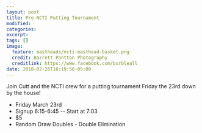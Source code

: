 ```yaml
---
layout: post
title: Pre-NCTI Putting Tournament
modified:
categories: 
excerpt:
tags: []
image:
  feature: mastheads/ncti-masthead-basket.png
  credit: Barrett Pantton Photography
  creditlink: https://www.facebook.com/burbleall
date: 2018-02-26T16:19:56-05:00
---
```


Join Cutt and the NCTI crew for a putting tournament Friday the 23rd down by the house!

* Friday March 23rd
* Signup 6:15-6:45 -- Start at 7:03
* $5
* Random Draw Doubles - Double Elimination
